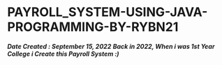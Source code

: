 # PAYROLL_SYSTEM-USING-JAVA-PROGRAMMING-BY-RYBN21
***Date Created : September 15, 2022***
***Back in 2022, When i was 1st Year College i Create this Payroll System :)***
